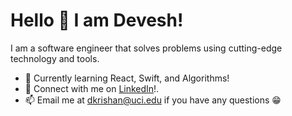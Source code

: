 # Hello 👋 I am Devesh!
I am a software engineer that solves problems using cutting-edge technology and tools.

- 🌱 Currently learning React, Swift, and Algorithms!
- 🤝 Connect with me on [LinkedIn](https://www.linkedin.com/in/deveshkrishan/)!.
- 📫 Email me at dkrishan@uci.edu if you have any questions 😁

<!--
**DeveshKrishan/DeveshKrishan** is a ✨ _special_ ✨ repository because its `README.md` (this file) appears on your GitHub profile.

Here are some ideas to get you started:

- 🔭 I’m currently working on ...
- 🌱 I’m currently learning ...
- 👯 I’m looking to collaborate on ...
- 🤔 I’m looking for help with ...
- 💬 Ask me about ...
- 📫 How to reach me: ...
- 😄 Pronouns: ...
- ⚡ Fun fact: ...
-->
